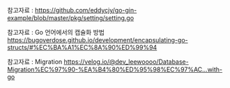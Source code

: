 
참고자료 : https://github.com/eddycjy/go-gin-example/blob/master/pkg/setting/setting.go

참고자료 : Go 언어에서의 캡슐화 방법
https://bugoverdose.github.io/development/encapsulating-go-structs/#%EC%BA%A1%EC%8A%90%ED%99%94

참고자료 : Migration
https://velog.io/@dev_leewoooo/Database-Migration%EC%97%90-%EA%B4%80%ED%95%98%EC%97%AC...with-go